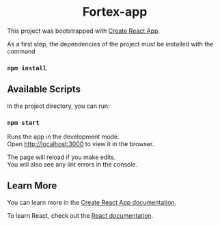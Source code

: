 <h1 align="center"> Fortex-app</h1>

This project was bootstrapped with [Create React App](https://github.com/facebook/create-react-app).

As a first step, the dependencies of the project must be installed with the command

### `npm install`

## Available Scripts

In the project directory, you can run:

### `npm start`

Runs the app in the development mode.\
Open [http://localhost:3000](http://localhost:3000) to view it in the browser.

The page will reload if you make edits.\
You will also see any lint errors in the console.

## Learn More

You can learn more in the [Create React App documentation](https://facebook.github.io/create-react-app/docs/getting-started).

To learn React, check out the [React documentation](https://reactjs.org/).
